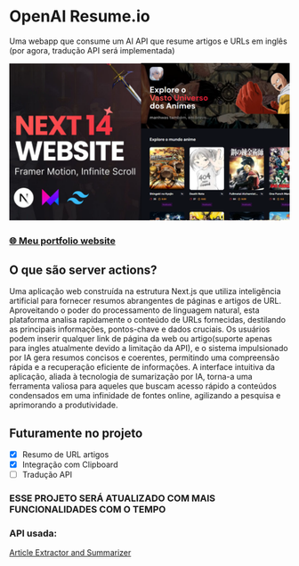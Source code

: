 # OpenAI Resume.io

Uma webapp que consume um AI API que resume artigos e URLs em inglês (por agora, tradução API será implementada)

![Anime Website](https://raw.githubusercontent.com/usbaliendev/animevault/main/public/project.png)

### [🌐 Meu portfolio website](https://usbaliendev.com/)

## O que são server actions?

Uma aplicação web construída na estrutura Next.js que utiliza inteligência artificial para fornecer resumos abrangentes de páginas e artigos de URL. Aproveitando o poder do processamento de linguagem natural, esta plataforma analisa rapidamente o conteúdo de URLs fornecidas, destilando as principais informações, pontos-chave e dados cruciais. Os usuários podem inserir qualquer link de página da web ou artigo(suporte apenas para ingles atualmente devido a limitação da API), e o sistema impulsionado por IA gera resumos concisos e coerentes, permitindo uma compreensão rápida e a recuperação eficiente de informações. A interface intuitiva da aplicação, aliada à tecnologia de sumarização por IA, torna-a uma ferramenta valiosa para aqueles que buscam acesso rápido a conteúdos condensados em uma infinidade de fontes online, agilizando a pesquisa e aprimorando a produtividade.

## Futuramente no projeto

- [x] Resumo de URL artigos
- [x] Integração com Clipboard
- [ ] Tradução API

### ESSE PROJETO SERÁ ATUALIZADO COM MAIS FUNCIONALIDADES COM O TEMPO

### API usada:

[Article Extractor and Summarizer](https://rapidapi.com/restyler/api/article-extractor-and-summarizer)
